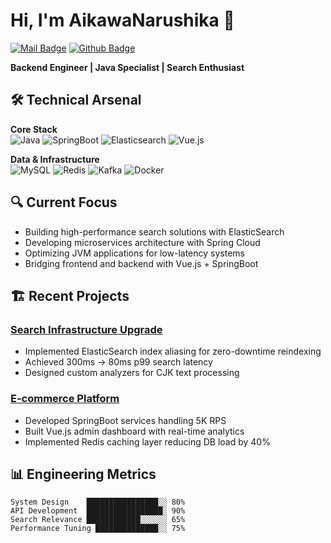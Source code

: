 # Hi, I'm AikawaNarushika 👋
[![Mail Badge](https://img.shields.io/badge/-2386905913@qq.com-c14438?style=flat&logo=Gmail&logoColor=white&link=mailto:2386905913@qq.com)](mailto:2386905913@qq.com) [![Github Badge](https://img.shields.io/badge/-AikawaNarushikac-grey?style=flat&logo=github&logoColor=white&link=https://github.com/AikawaNarushikac/)](https://www.github.com/AikawaNarushikac/)

**Backend Engineer | Java Specialist | Search Enthusiast**

## 🛠️ Technical Arsenal

**Core Stack**  
![Java](https://img.shields.io/badge/Java-ED8B00?style=flat&logo=openjdk&logoColor=white)
![SpringBoot](https://img.shields.io/badge/Spring_Boot-6DB33F?style=flat&logo=springboot&logoColor=white)
![Elasticsearch](https://img.shields.io/badge/Elasticsearch-005571?style=flat&logo=elasticsearch&logoColor=white)
![Vue.js](https://img.shields.io/badge/Vue.js-4FC08D?style=flat&logo=vuedotjs&logoColor=white)

**Data & Infrastructure**  
![MySQL](https://img.shields.io/badge/MySQL-4479A1?style=flat&logo=mysql&logoColor=white)
![Redis](https://img.shields.io/badge/Redis-DC382D?style=flat&logo=redis&logoColor=white)
![Kafka](https://img.shields.io/badge/Kafka-231F20?style=flat&logo=apachekafka&logoColor=white)
![Docker](https://img.shields.io/badge/Docker-2496ED?style=flat&logo=docker&logoColor=white)

## 🔍 Current Focus

- Building high-performance search solutions with ElasticSearch
- Developing microservices architecture with Spring Cloud
- Optimizing JVM applications for low-latency systems
- Bridging frontend and backend with Vue.js + SpringBoot

## 🏗️ Recent Projects

### [Search Infrastructure Upgrade](https://github.com/your/repo)
- Implemented ElasticSearch index aliasing for zero-downtime reindexing
- Achieved 300ms → 80ms p99 search latency
- Designed custom analyzers for CJK text processing

### [E-commerce Platform](https://github.com/your/repo)
- Developed SpringBoot services handling 5K RPS
- Built Vue.js admin dashboard with real-time analytics
- Implemented Redis caching layer reducing DB load by 40%

## 📊 Engineering Metrics

```text
System Design    ████████████████░░ 80% 
API Development  █████████████████░ 90%
Search Relevance ████████████░░░░░░ 65%
Performance Tuning ██████████████░░ 75%
